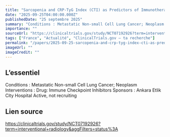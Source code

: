 ```yaml
---
title: "Sarcopenia and CRP-TyG Index (CTI) as Predictors of Immunotherapy Response in Metastatic Non-Small Cell Lung Cancer"
date: "2025-09-25T04:00:00.000Z"
publishedDate: "25 septembre 2025"
summary: "Conditions : Metastatic Non-small Cell Lung Cancer; Neoplasm Interventions : Drug: Immune Checkpoint Inhibitors Sponsors : Ankara Etlik City Hospital Active, not recruiting"
importance: ""
sourceUrl: "https://clinicaltrials.gov/study/NCT07192926?term=interventional+radiology&aggFilters=status%3A"
tags: ["France", "Actualité", "ClinicalTrials.gov — ta recherche"]
permalink: "/papers/2025-09-25-sarcopenia-and-crp-tyg-index-cti-as-predictors-of-immunotherapy-response-in-metastatic-non-small-cell-lung-cancer"
imageUrl: ""
imageCredit: ""
---
```


## L’essentiel

Conditions : Metastatic Non-small Cell Lung Cancer; Neoplasm Interventions : Drug: Immune Checkpoint Inhibitors Sponsors : Ankara Etlik City Hospital Active, not recruiting

## Lien source

https://clinicaltrials.gov/study/NCT07192926?term=interventional+radiology&aggFilters=status%3A
